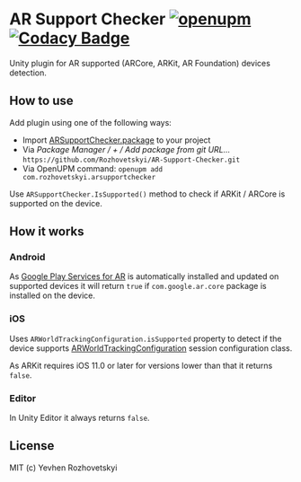 # AR Support Checker [![openupm](https://img.shields.io/npm/v/com.rozhovetskyi.arsupportchecker?label=openupm&registry_uri=https://package.openupm.com)](https://openupm.com/packages/com.rozhovetskyi.arsupportchecker/) [![Codacy Badge](https://app.codacy.com/project/badge/Grade/93de627138984685b1eeb5d1e24a0ae1)](https://www.codacy.com/gh/Rozhovetskyi/AR-Support-Checker/dashboard?utm_source=github.com&amp;utm_medium=referral&amp;utm_content=Rozhovetskyi/AR-Support-Checker&amp;utm_campaign=Badge_Grade)

Unity plugin for AR supported (ARCore, ARKit, AR Foundation) devices detection.

## How to use

Add plugin using one of the following ways:

*   Import [ARSupportChecker.package](https://github.com/Rozhovetskyi/AR-Support-Checker/releases/download/1.0.0/ARSupportChecker.unitypackage) to your project 
*   Via <i>Package Manager / + / Add package from git URL...</i> `https://github.com/Rozhovetskyi/AR-Support-Checker.git`
*   Via OpenUPM command: `openupm add com.rozhovetskyi.arsupportchecker`

Use `ARSupportChecker.IsSupported()` method to check if ARKit / ARCore  is supported on the device.

## How it works

### Android

As [Google Play Services for AR](https://play.google.com/store/apps/details?id=com.google.ar.core) is automatically installed and updated on supported devices it will return `true` if `com.google.ar.core` package is installed on the device.

### iOS

Uses `ARWorldTrackingConfiguration.isSupported` property to detect if the device supports [ARWorldTrackingConfiguration](https://developer.apple.com/documentation/arkit/arworldtrackingconfiguration) session configuration class.

As ARKit requires iOS 11.0 or later for versions lower than that it returns `false`.

### Editor

In Unity Editor it always returns `false`.

## License
MIT (c) Yevhen Rozhovetskyi
